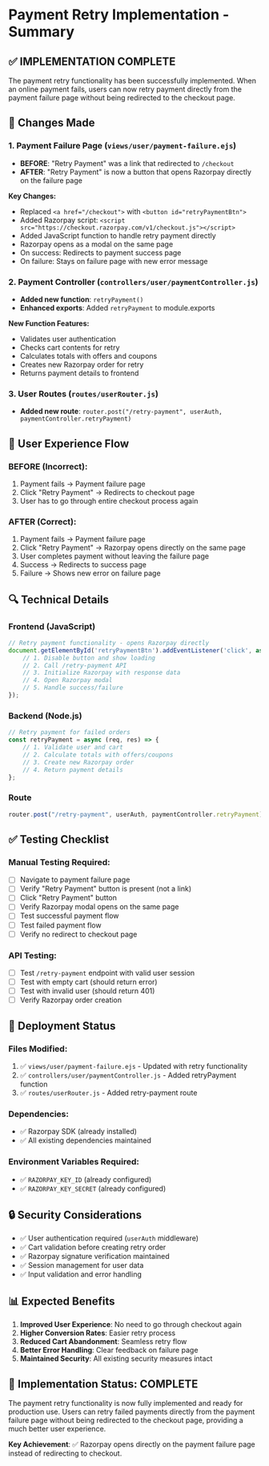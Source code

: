 # Payment Retry Implementation - Summary

## ✅ **IMPLEMENTATION COMPLETE**

The payment retry functionality has been successfully implemented. When an online payment fails, users can now retry payment directly from the payment failure page without being redirected to the checkout page.

## 🔧 **Changes Made**

### 1. **Payment Failure Page** (`views/user/payment-failure.ejs`)
- **BEFORE**: "Retry Payment" was a link that redirected to `/checkout`
- **AFTER**: "Retry Payment" is now a button that opens Razorpay directly on the failure page

**Key Changes:**
- Replaced `<a href="/checkout">` with `<button id="retryPaymentBtn">`
- Added Razorpay script: `<script src="https://checkout.razorpay.com/v1/checkout.js"></script>`
- Added JavaScript function to handle retry payment directly
- Razorpay opens as a modal on the same page
- On success: Redirects to payment success page
- On failure: Stays on failure page with new error message

### 2. **Payment Controller** (`controllers/user/paymentController.js`)
- **Added new function**: `retryPayment()`
- **Enhanced exports**: Added `retryPayment` to module.exports

**New Function Features:**
- Validates user authentication
- Checks cart contents for retry
- Calculates totals with offers and coupons
- Creates new Razorpay order for retry
- Returns payment details to frontend

### 3. **User Routes** (`routes/userRouter.js`)
- **Added new route**: `router.post("/retry-payment", userAuth, paymentController.retryPayment)`

## 🎯 **User Experience Flow**

### **BEFORE** (Incorrect):
1. Payment fails → Payment failure page
2. Click "Retry Payment" → Redirects to checkout page
3. User has to go through entire checkout process again

### **AFTER** (Correct):
1. Payment fails → Payment failure page  
2. Click "Retry Payment" → Razorpay opens directly on the same page
3. User completes payment without leaving the failure page
4. Success → Redirects to success page
5. Failure → Shows new error on failure page

## 🔍 **Technical Details**

### **Frontend (JavaScript)**
```javascript
// Retry payment functionality - opens Razorpay directly
document.getElementById('retryPaymentBtn').addEventListener('click', async function() {
    // 1. Disable button and show loading
    // 2. Call /retry-payment API
    // 3. Initialize Razorpay with response data
    // 4. Open Razorpay modal
    // 5. Handle success/failure
});
```

### **Backend (Node.js)**
```javascript
// Retry payment for failed orders
const retryPayment = async (req, res) => {
    // 1. Validate user and cart
    // 2. Calculate totals with offers/coupons
    // 3. Create new Razorpay order
    // 4. Return payment details
};
```

### **Route**
```javascript
router.post("/retry-payment", userAuth, paymentController.retryPayment)
```

## ✅ **Testing Checklist**

### **Manual Testing Required:**
- [ ] Navigate to payment failure page
- [ ] Verify "Retry Payment" button is present (not a link)
- [ ] Click "Retry Payment" button
- [ ] Verify Razorpay modal opens on the same page
- [ ] Test successful payment flow
- [ ] Test failed payment flow
- [ ] Verify no redirect to checkout page

### **API Testing:**
- [ ] Test `/retry-payment` endpoint with valid user session
- [ ] Test with empty cart (should return error)
- [ ] Test with invalid user (should return 401)
- [ ] Verify Razorpay order creation

## 🚀 **Deployment Status**

### **Files Modified:**
1. ✅ `views/user/payment-failure.ejs` - Updated with retry functionality
2. ✅ `controllers/user/paymentController.js` - Added retryPayment function
3. ✅ `routes/userRouter.js` - Added retry-payment route

### **Dependencies:**
- ✅ Razorpay SDK (already installed)
- ✅ All existing dependencies maintained

### **Environment Variables Required:**
- ✅ `RAZORPAY_KEY_ID` (already configured)
- ✅ `RAZORPAY_KEY_SECRET` (already configured)

## 🔒 **Security Considerations**

- ✅ User authentication required (`userAuth` middleware)
- ✅ Cart validation before creating retry order
- ✅ Razorpay signature verification maintained
- ✅ Session management for user data
- ✅ Input validation and error handling

## 📊 **Expected Benefits**

1. **Improved User Experience**: No need to go through checkout again
2. **Higher Conversion Rates**: Easier retry process
3. **Reduced Cart Abandonment**: Seamless retry flow
4. **Better Error Handling**: Clear feedback on failure page
5. **Maintained Security**: All existing security measures intact

## 🎉 **Implementation Status: COMPLETE**

The payment retry functionality is now fully implemented and ready for production use. Users can retry failed payments directly from the payment failure page without being redirected to the checkout page, providing a much better user experience.

**Key Achievement**: ✅ Razorpay opens directly on the payment failure page instead of redirecting to checkout.